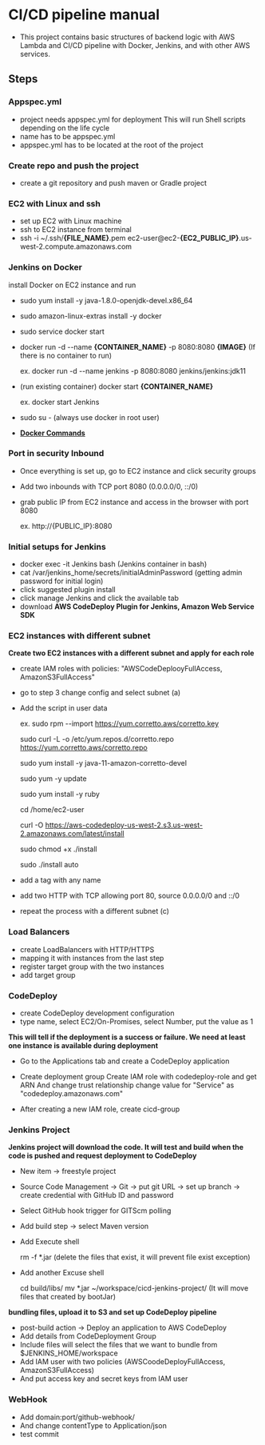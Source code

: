 # CI/CD pipeline manual

- This project contains basic structures of backend logic with AWS Lambda and CI/CD pipeline with Docker, Jenkins, and with other AWS services.

## Steps

### Appspec.yml

- project needs appspec.yml for deployment 
  This will run Shell scripts depending on the life cycle
- name has to be appspec.yml
- appspec.yml has to be located at the root of the project
    
### Create repo and push the project

- create a git repository and push maven or Gradle project 

### EC2 with Linux and ssh

- set up EC2 with Linux machine 
- ssh to EC2 instance from terminal 
- ssh -i ~/.ssh/**{FILE_NAME}**.pem ec2-user@ec2-**{EC2_PUBLIC_IP}**.us-west-2.compute.amazonaws.com

### Jenkins on Docker 

install Docker on EC2 instance and run

- sudo yum install -y java-1.8.0-openjdk-devel.x86_64
- sudo amazon-linux-extras install -y docker
- sudo service docker start
- docker run -d --name **{CONTAINER_NAME}** -p 8080:8080 **{IMAGE}** (If there is no container to run) 
    
   ex. docker run -d --name jenkins -p 8080:8080 jenkins/jenkins:jdk11
- (run existing container) docker start **{CONTAINER_NAME}**
   
   ex. docker start Jenkins
    
- sudo su - (always use docker in root user)

- **[Docker Commands](https://docs.docker.com/engine/reference/commandline/cli/)**

### Port in security Inbound

- Once everything is set up, go to EC2 instance and click security groups
- Add two inbounds with TCP port 8080 (0.0.0.0/0, ::/0)
- grab public IP from EC2 instance and access in the browser with port 8080 
  
  ex. http://{PUBLIC_IP}:8080

### Initial setups for Jenkins

- docker exec -it Jenkins bash (Jenkins container in bash)
- cat /var/jenkins_home/secrets/initialAdminPassword (getting admin password for initial login)
- click suggested plugin install
- click manage Jenkins and click the available tab
- download **AWS CodeDeploy Plugin for Jenkins, Amazon Web Service SDK**
 
### EC2 instances with different subnet

**Create two EC2 instances with a different subnet and apply for each role**
- create IAM roles with policies: "AWSCodeDeplooyFullAccess, AmazonS3FullAccess" 
- go to step 3 change config and select subnet (a)

- Add the script in user data
  
  ex. 
  sudo rpm --import https://yum.corretto.aws/corretto.key
  
  sudo curl -L -o /etc/yum.repos.d/corretto.repo https://yum.corretto.aws/corretto.repo
  
  sudo yum install -y java-11-amazon-corretto-devel
  
  sudo yum -y update
  
  sudo yum install -y ruby
  
  cd /home/ec2-user
  
  curl -O https://aws-codedeploy-us-west-2.s3.us-west-2.amazonaws.com/latest/install
  
  sudo chmod +x ./install
  
  sudo ./install auto

- add a tag with any name
- add two HTTP with TCP allowing port 80, source 0.0.0.0/0 and ::/0
- repeat the process with a different subnet (c)

### Load Balancers

- create LoadBalancers with HTTP/HTTPS
- mapping it with instances from the last step
- register target group with the two instances
- add target group 

### CodeDeploy

- create CodeDeploy development configuration 
- type name, select EC2/On-Promises, select Number, put the value as 1

**This will tell if the deployment is a success or failure. We need at least one instance is available during deployment**

- Go to the Applications tab and create a CodeDeploy application
- Create deployment group
  Create IAM role with codedeploy-role and get ARN
  And change trust relationship
    change value for "Service" as "codedeploy.amazonaws.com" 

- After creating a new IAM role, create cicd-group

### Jenkins Project

**Jenkins project will download the code. It will test and build when the code is pushed and request deployment to CodeDeploy**

- New item -> freestyle project
- Source Code Management -> Git -> put git URL -> set up branch -> create credential with GitHub ID and password
- Select GitHub hook trigger for GITScm polling
- Add build step -> select Maven version

- Add Execute shell

  rm -f *.jar (delete the files that exist, it will prevent file exist exception)
  
- Add another Excuse shell
  
  cd build/libs/
  mv *.jar ~/workspace/cicd-jenkins-project/
  (It will move files that created by bootJar)
  
**bundling files, upload it to S3 and set up CodeDeploy pipeline**

- post-build action -> Deploy an application to AWS CodeDeploy
- Add details from CodeDeployment Group
- Include files will select the files that we want to bundle from $JENKINS_HOME/workspace
- Add IAM user with two policies (AWSCoodeDeployFullAccess, AmazonS3FullAccess)
- And put access key and secret keys from IAM user 

### WebHook

- Add domain:port/github-webhook/
- And change contentType to Application/json
- test commit



